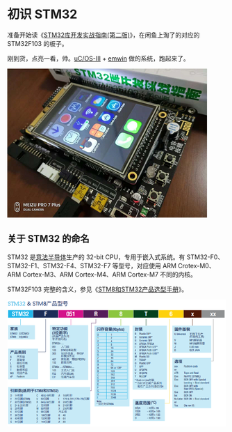 # 初识 STM32

准备开始读《[STM32库开发实战指南(第二版)][1]》，在闲鱼上淘了的对应的 STM32F103 的板子。

刚到货，点亮一看，帅。[uC/OS-III][3] + [emwin][2] 做的系统，跑起来了。

![](2018_11_25_hello_stm32_image_01.png)

## 关于 STM32 的命名

STM32 是[意法半导体][4]生产的 32-bit CPU，专用于嵌入式系统。有 STM32-F0、STM32-F1、STM32-F4、STM32-F7 等型号，对应使用 ARM Crotex-M0、ARM Cortex-M3、ARM Cortex-M4、ARM Cortex-M7 不同的内核。

STM32F103 完整的含义，参见《[STM8和STM32产品选型手册][5]》。

![](2018_11_25_hello_stm32_image_02.png)


[1]:https://book.douban.com/subject/27076457/
[2]:https://www.segger.com/products/user-interface/emwin/
[3]:https://www.micrium.com/
[4]:https://www.stmcu.com.cn/
[5]:http://www.stmcu.org.cn/document/detail/index/id-218179
